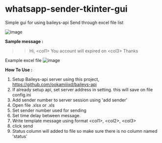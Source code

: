 # whatsapp-sender-tkinter-gui

Simple gui for using baileys-api
Send through excel file list

![image](https://user-images.githubusercontent.com/10081943/193499229-492dad10-58b8-4609-82b6-11fee271374e.png)

**Sample message :**
>>Hi, \<col1\>
You account will expired on \<col3\>
Thanks


Example excel file 
![image](https://user-images.githubusercontent.com/10081943/192450427-1b9df1f1-c234-4745-9276-5e4fc4625acc.png)

**How To Use :**
1. Setup Baileys-api server using this project, https://github.com/ookamiiixd/baileys-api
2. If already setup api, set server address in setting. this will save on file config.ini
3. Add sender number to server session using 'add sender'
4. Open file .xlsx or .xls
5. Set sender number used for sending
4. Set time delay between message.
5. Write template message using format \<col1\>, \<col2\>, \<col3\>
6. click send
7. Status column will added to file so make sure there is no column named 'status'





